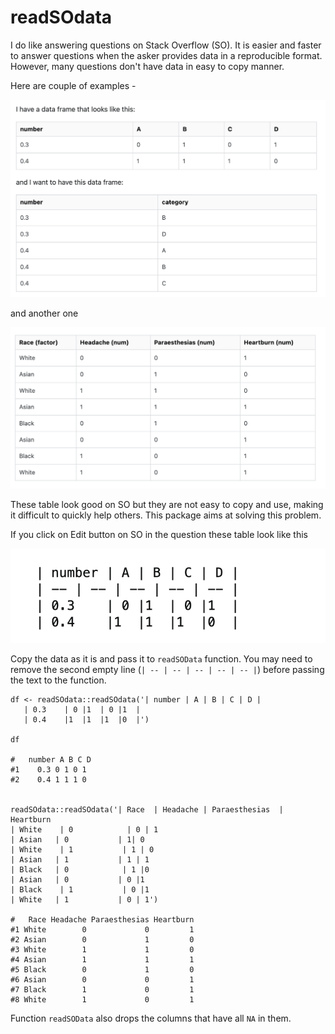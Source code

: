 # readSOdata

I do like answering questions on Stack Overflow (SO). It is easier and faster to answer questions when the asker provides data in a reproducible format. However, many questions don't have data in easy to copy manner. 

Here are couple of examples -


![Example 1](www/example1.png)

and another one

![Example 2](www/example2.png)


These table look good on SO but they are not easy to copy and use, making it difficult to quickly help others. This package aims at solving this problem.


If you click on Edit button on SO in the question these table look like this 

![Edit](www/edit.png)

Copy the data as it is and pass it to `readSOData` function. You may need to remove the second empty line  (`| -- | -- | -- | -- | -- |`) before passing the text to the function. 

```
df <- readSOdata::readSOdata('| number | A | B | C | D |
   | 0.3    | 0 |1  | 0 |1  |
   | 0.4    |1  |1  |1  |0  |')
   
df

#   number A B C D
#1    0.3 0 1 0 1
#2    0.4 1 1 1 0


readSOdata::readSOdata('| Race  | Headache | Paraesthesias  | Heartburn 
| White    | 0            | 0 | 1
| Asian   | 0           | 1| 0
| White    | 1           | 1 | 0
| Asian   | 1           | 1 | 1
| Black   | 0            | 1 |0
| Asian   | 0           | 0 |1
| Black    | 1           | 0 |1
| White   | 1           | 0 | 1')

#   Race Headache Paraesthesias Heartburn
#1 White        0             0         1
#2 Asian        0             1         0
#3 White        1             1         0
#4 Asian        1             1         1
#5 Black        0             1         0
#6 Asian        0             0         1
#7 Black        1             0         1
#8 White        1             0         1
```


Function `readSOData` also drops the columns that have all `NA` in them. 

